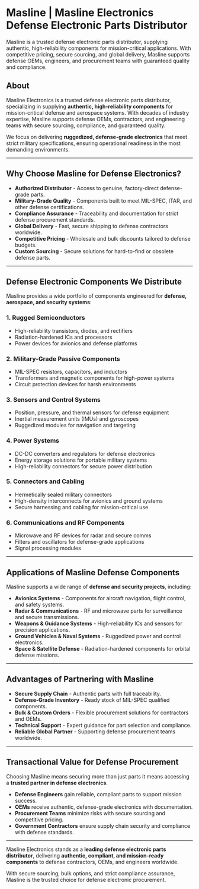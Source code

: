 # Masline | Masline Electronics Defense Electronic Parts Distributor
Masline is a trusted defense electronic parts distributor, supplying authentic, high-reliability components for mission-critical applications. With competitive pricing, secure sourcing, and global delivery, Masline supports defense OEMs, engineers, and procurement teams with guaranteed quality and compliance.

## About
Masline Electronics is a trusted defense electronic parts distributor, specializing in supplying **authentic, high-reliability components** for mission-critical defense and aerospace systems. With decades of industry expertise, Masline supports defense OEMs, contractors, and engineering teams with secure sourcing, compliance, and guaranteed quality.

We focus on delivering **ruggedized, defense-grade electronics** that meet strict military specifications, ensuring operational readiness in the most demanding environments.

---

## Why Choose Masline for Defense Electronics?

- **Authorized Distributor** - Access to genuine, factory-direct defense-grade parts.  
- **Military-Grade Quality** - Components built to meet MIL-SPEC, ITAR, and other defense certifications.  
- **Compliance Assurance** - Traceability and documentation for strict defense procurement standards.  
- **Global Delivery** - Fast, secure shipping to defense contractors worldwide.  
- **Competitive Pricing** - Wholesale and bulk discounts tailored to defense budgets.  
- **Custom Sourcing** - Secure solutions for hard-to-find or obsolete defense parts.  

---

## Defense Electronic Components We Distribute

Masline provides a wide portfolio of components engineered for **defense, aerospace, and security systems**:  

### 1. Rugged Semiconductors
- High-reliability transistors, diodes, and rectifiers  
- Radiation-hardened ICs and processors  
- Power devices for avionics and defense platforms  

### 2. Military-Grade Passive Components
- MIL-SPEC resistors, capacitors, and inductors  
- Transformers and magnetic components for high-power systems  
- Circuit protection devices for harsh environments  

### 3. Sensors and Control Systems
- Position, pressure, and thermal sensors for defense equipment  
- Inertial measurement units (IMUs) and gyroscopes  
- Ruggedized modules for navigation and targeting  

### 4. Power Systems
- DC-DC converters and regulators for defense electronics  
- Energy storage solutions for portable military systems  
- High-reliability connectors for secure power distribution  

### 5. Connectors and Cabling
- Hermetically sealed military connectors  
- High-density interconnects for avionics and ground systems  
- Secure harnessing and cabling for mission-critical use  

### 6. Communications and RF Components
- Microwave and RF devices for radar and secure comms  
- Filters and oscillators for defense-grade applications  
- Signal processing modules  

---

## Applications of Masline Defense Components

Masline supports a wide range of **defense and security projects**, including:  

- **Avionics Systems** - Components for aircraft navigation, flight control, and safety systems.  
- **Radar & Communications** - RF and microwave parts for surveillance and secure transmissions.  
- **Weapons & Guidance Systems** - High-reliability ICs and sensors for precision applications.  
- **Ground Vehicles & Naval Systems** - Ruggedized power and control electronics.  
- **Space & Satellite Defense** - Radiation-hardened components for orbital defense missions.  

---

## Advantages of Partnering with Masline

- **Secure Supply Chain** - Authentic parts with full traceability.  
- **Defense-Grade Inventory** - Ready stock of MIL-SPEC qualified components.  
- **Bulk & Custom Orders** - Flexible procurement solutions for contractors and OEMs.  
- **Technical Support** - Expert guidance for part selection and compliance.  
- **Reliable Global Partner** - Supporting defense procurement teams worldwide.  

---

## Transactional Value for Defense Procurement

Choosing Masline means securing more than just parts it means accessing a **trusted partner in defense electronics**.  

- **Defense Engineers** gain reliable, compliant parts to support mission success.  
- **OEMs** receive authentic, defense-grade electronics with documentation.  
- **Procurement Teams** minimize risks with secure sourcing and competitive pricing.  
- **Government Contractors** ensure supply chain security and compliance with defense standards.  

---

Masline Electronics stands as a **leading defense electronic parts distributor**, delivering **authentic, compliant, and mission-ready components** to defense contractors, OEMs, and engineers worldwide.  

With secure sourcing, bulk options, and strict compliance assurance, Masline is the trusted choice for defense electronic procurement.

